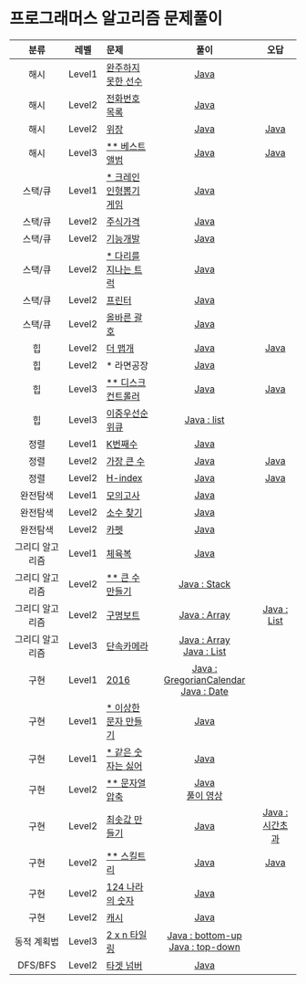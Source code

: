 # 프로그래머스 알고리즘 문제풀이

|분류|레벨|문제|풀이|오답|
|:---:|:---:|:---|:---:|:---:|
|해시|Level1|[완주하지 못한 선수](https://programmers.co.kr/learn/courses/30/lessons/42576?language=java)|[Java](https://github.com/steven0301/Programmers-Algorithm/blob/master/java-correct/finish.java)||
|해시|Level2|[전화번호 목록](https://programmers.co.kr/learn/courses/30/lessons/42577?language=java)|[Java](https://github.com/steven0301/Programmers-Algorithm/blob/master/java-correct/phone_book.java)||
|해시|Level2|[위장](https://programmers.co.kr/learn/courses/30/lessons/42578?language=java)|[Java](https://github.com/steven0301/Programmers-Algorithm/blob/master/java-correct/disguise.java)|[Java](https://github.com/steven0301/Programmers-Algorithm/blob/master/java-wrong/disguise.java)|
|해시|Level3|[&#42;&#42; 베스트앨범](https://programmers.co.kr/learn/courses/30/lessons/42579?language=java)|[Java](https://github.com/steven0301/Programmers-Algorithm/blob/master/java-correct/best_album.java)|[Java](https://github.com/steven0301/Programmers-Algorithm/blob/master/java-wrong/best_album.java)|
|스택/큐|Level1|[&#42; 크레인 인형뽑기 게임](https://programmers.co.kr/learn/courses/30/lessons/64061?language=java)|[Java](https://github.com/steven0301/Programmers-Algorithm/blob/master/java-correct/crain.java)||
|스택/큐|Level2|[주식가격](https://programmers.co.kr/learn/courses/30/lessons/42584?language=java)|[Java](https://github.com/steven0301/Programmers-Algorithm/blob/master/java-correct/stock_prices.java)||
|스택/큐|Level2|[기능개발](https://programmers.co.kr/learn/courses/30/lessons/42586?language=java)|[Java](https://github.com/steven0301/Programmers-Algorithm/blob/master/java-correct/develop.java)||
|스택/큐|Level2|[&#42; 다리를 지나는 트럭](https://programmers.co.kr/learn/courses/30/lessons/42583?language=java)|[Java](https://github.com/steven0301/Programmers-Algorithm/blob/master/java-correct/truck.java)||
|스택/큐|Level2|[프린터](https://programmers.co.kr/learn/courses/30/lessons/42587?language=java)|[Java](https://github.com/steven0301/Programmers-Algorithm/blob/master/java-correct/printor.java)||
|스택/큐|Level2|[올바른 괄호](https://programmers.co.kr/learn/courses/30/lessons/12909?language=java)|[Java](https://github.com/steven0301/Programmers-Algorithm/blob/master/java-correct/bracket.java)||
|힙|Level2|[더 맵개](https://programmers.co.kr/learn/courses/30/lessons/42626?language=java)|[Java](https://github.com/steven0301/Programmers-Algorithm/blob/master/java-correct/more_spicy.java)|[Java](https://github.com/steven0301/Programmers-Algorithm/blob/master/java-wrong/more_spicy.java)||
|힙|Level2|&#42; 라면공장|[Java](https://github.com/steven0301/Programmers-Algorithm/blob/master/java-correct/ramen_factory.java)|||
|힙|Level3|[&#42;&#42; 디스크 컨트롤러](https://programmers.co.kr/learn/courses/30/lessons/42627?language=java)|[Java](https://github.com/steven0301/Programmers-Algorithm/blob/master/java-correct/disk_controller.java)|[Java](https://github.com/steven0301/Programmers-Algorithm/blob/master/java-wrong/disk_controller.java)||
|힙|Level3|[이중우선순위큐](https://programmers.co.kr/learn/courses/30/lessons/42628?language=java)|[Java : list](https://github.com/steven0301/Programmers-Algorithm/blob/master/java-correct/double_priority_queue.java)|||
|정렬|Level1|[K번째수](https://programmers.co.kr/learn/courses/30/lessons/42748?language=java)|[Java](https://github.com/steven0301/Programmers-Algorithm/blob/master/java-correct/kth_number.java)||
|정렬|Level2|[가장 큰 수](https://programmers.co.kr/learn/courses/30/lessons/42746?language=java)|[Java](https://github.com/steven0301/Programmers-Algorithm/blob/master/java-correct/larger_number.java)|[Java](https://github.com/steven0301/Programmers-Algorithm/blob/master/java-wrong/larger_number.java)|
|정렬|Level2|[H-index](https://programmers.co.kr/learn/courses/30/lessons/42747?language=java)|[Java](https://github.com/steven0301/Programmers-Algorithm/blob/master/java-correct/h_index.java)|[Java](https://github.com/steven0301/Programmers-Algorithm/blob/master/java-wrong/h_index.java)|
|완전탐색|Level1|[모의고사](https://programmers.co.kr/learn/courses/30/lessons/42840?language=java)|[Java](https://github.com/steven0301/Programmers-Algorithm/blob/master/java-correct/mock_exam.java)||
|완전탐색|Level2|[소수 찾기](https://programmers.co.kr/learn/courses/30/lessons/42839?language=java)|[Java](https://github.com/steven0301/Programmers-Algorithm/blob/master/java-correct/binary_prime_number.java)||
|완전탐색|Level2|[카펫](https://programmers.co.kr/learn/courses/30/lessons/42842?language=java)|[Java](https://github.com/steven0301/Programmers-Algorithm/blob/master/java-correct/carpet.java)||
|그리디 알고리즘|Level1|[체육복](https://programmers.co.kr/learn/courses/30/lessons/42862?language=java)|[Java](https://github.com/steven0301/Programmers-Algorithm/blob/master/java-correct/pe_kit.java)||
|그리디 알고리즘|Level2|[&#42;&#42; 큰 수 만들기](https://programmers.co.kr/learn/courses/30/lessons/42883?language=java)|[Java : Stack](https://github.com/steven0301/Programmers-Algorithm/blob/master/java-correct/big_number.java)||
|그리디 알고리즘|Level2|[구명보트](https://programmers.co.kr/learn/courses/30/lessons/42885?language=java)|[Java : Array](https://github.com/steven0301/Programmers-Algorithm/blob/master/java-correct/lifeboat.java)|[Java : List](https://github.com/steven0301/Programmers-Algorithm/blob/master/java-correct/lifeboat.java)|
|그리디 알고리즘|Level3|[단속카메라](https://programmers.co.kr/learn/courses/30/lessons/42884?language=java)|[Java : Array](https://github.com/steven0301/Programmers-Algorithm/blob/master/java-correct/camera_array.java)<br/>[Java : List](https://github.com/steven0301/Programmers-Algorithm/blob/master/java-correct/camera_list.java)||
|구현|Level1|[2016](https://programmers.co.kr/learn/courses/30/lessons/12906?language=java)|[Java : GregorianCalendar](https://github.com/steven0301/Programmers-Algorithm/blob/master/java-correct/year_2016_gregorian.java)<br/>[Java : Date](https://github.com/steven0301/Programmers-Algorithm/blob/master/java-correct/year_2016_date.java)||
|구현|Level1|[&#42; 이상한 문자 만들기](https://programmers.co.kr/learn/courses/30/lessons/12930?language=java)|[Java](https://github.com/steven0301/Programmers-Algorithm/blob/master/java-correct/strange_string.java)||
|구현|Level1|[&#42; 같은 숫자는 싫어](https://programmers.co.kr/learn/courses/30/lessons/12906?language=java)|[Java](https://github.com/steven0301/Programmers-Algorithm/blob/master/java-correct/dont_like_the_same_number.java)||
|구현|Level2|[&#42;&#42; 문자열 압축](https://programmers.co.kr/learn/courses/30/lessons/60057?language=java)|[Java](https://github.com/steven0301/Programmers-Algorithm/blob/master/java-correct/string_compression.java)<br/>[풀이 영상](https://www.youtube.com/watch?v=HFnyxCQe_2g)||
|구현|Level2|[최솟값 만들기](https://programmers.co.kr/learn/courses/30/lessons/12941?language=java)|[Java](https://github.com/steven0301/Programmers-Algorithm/blob/master/java-correct/make_min.java)|[Java : 시간초과](https://github.com/steven0301/Programmers-Algorithm/blob/master/java-wrong/make_min.java)|
|구현|Level2|[&#42;&#42; 스킬트리](https://programmers.co.kr/learn/courses/30/lessons/49993?language=java)|[Java](https://github.com/steven0301/Programmers-Algorithm/blob/master/java-correct/skill_tree.java)|[Java](https://github.com/steven0301/Programmers-Algorithm/blob/master/java-correct/skill_tree.java)|
|구현|Level2|[124 나라의 숫자](https://programmers.co.kr/learn/courses/30/lessons/12899?language=java)|[Java](https://github.com/steven0301/Programmers-Algorithm/blob/master/java-correct/nation_124.java)||
|구현|Level2|[캐시](https://programmers.co.kr/learn/courses/30/lessons/17680?language=java)|[Java](https://github.com/steven0301/Programmers-Algorithm/blob/master/java-correct/cache.java)||
|동적 계획법|Level3|[2 x n 타일링](https://programmers.co.kr/learn/courses/30/lessons/12900?language=java)|[Java : bottom-up](https://github.com/steven0301/Programmers-Algorithm/blob/master/java-correct/bottom_up.java)<br/>[Java : top-down](https://github.com/steven0301/Programmers-Algorithm/blob/master/java-correct/top_down.java)||
|DFS/BFS|Level2|[타겟 넘버](https://programmers.co.kr/learn/courses/30/lessons/43165?language=java)|[Java](https://github.com/steven0301/Programmers-Algorithm/blob/master/java-correct/target_number.java)||
